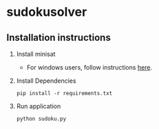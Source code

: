 # sudokusolver

## Installation instructions

1. Install minisat

    * For windows users, follow instructions [here](http://web.cecs.pdx.edu/~hook/logicw11/Assignments/MinisatOnWindows.html).

2. Install Dependencies
    ```
    pip install -r requirements.txt
    ```

3. Run application
    ```
    python sudoku.py
    ```

